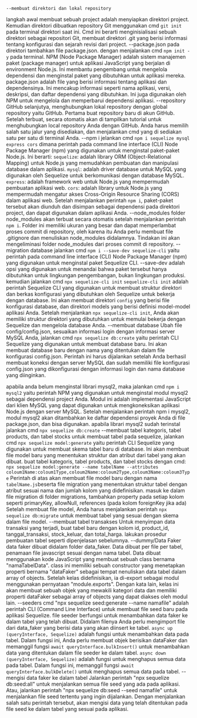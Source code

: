     --membuat direktori dan lokal repository
langkah awal membuat sebuah project adalah menyiapkan direktori project. Kemudian direktori dibuatkan repository Git menggunakan cmd `git init` pada terminal direktori saat ini. Cmd ini berarti menginisialisasi sebuah direktori sebagai repositori Git, membuat direktori .git yang berisi informasi tentang konfigurasi dan sejarah revisi dari project.
    --package.json
pada direktori tambahkan file package.json. dengan menjalankan cmd `npm init -y` pada terminal. 
NPM (Node Package Manager) adalah sistem manajemen paket (package manager) untuk aplikasi JavaScript yang berjalan di environment Node.js. Ini membantu pengembang untuk mengelola dependensi dan menginstal paket yang dibutuhkan untuk aplikasi mereka.
package.json adalah file yang berisi informasi tentang aplikasi dan dependensinya. Ini mencakup informasi seperti nama aplikasi, versi, deskripsi, dan daftar dependensi yang dibutuhkan. Ini juga digunakan oleh NPM untuk mengelola dan memperbarui dependensi aplikasi.
    --repository GitHub
selanjutya, menghubungkan lokal repository dengan global repository yaitu GitHub.
Pertama buat repository baru di akun GitHub. Setelah terbuat, secara otomatis akan di tampilkan tutorial untuk menghubungkan local repository Anda dengan GitHub.
Anda harus memilih salah satu jalur yang disediakan, dan menjalankan cmd yang di sediakan satu per satu di terminal Anda.
    --npm i
jelankan cmd `npm i sequelize mysql express cors` dimana perintah pada command line interface (CLI) Node Package Manager (npm) yang digunakan untuk menginstal paket-paket Node.js. Ini berarti:
`sequelize`: adalah library ORM (Object-Relational Mapping) untuk Node.js yang memudahkan pembuatan dan manipulasi database dalam aplikasi.
`mysql`: adalah driver database untuk MySQL yang digunakan oleh Sequelize untuk berkomunikasi dengan database MySQL.
`express`: adalah framework web untuk Node.js yang mempermudah pembuatan aplikasi web.
`cors`: adalah library untuk Node.js yang mempermudah mengatur akses Cross-Origin Resource Sharing (CORS) dalam aplikasi web.
Setelah menjalankan perintah `npm i`, paket-paket tersebut akan diunduh dan disimpan sebagai dependensi pada direktori project, dan dapat digunakan dalam aplikasi Anda.
    --node_modules
folder node_modules akan terbuat secara otomatis setelah menjalankan perintah `npm i`. Folder ini memiliki ukuran yang besar dan dapat memperlambat proses commit di repository, oleh karena itu Anda perlu membuat file .gitignore dan menuliskan node_modules didalamnya.
Tindakan ini akan mengeliminasi folder node_modules dari proses commit di repository.
    --migration database
jalankan cmd `npm i --save-dev sequelize-cli` yaitu perintah pada command line interface (CLI) Node Package Manager (npm) yang digunakan untuk menginstal paket Sequelize CLI. --save-dev adalah opsi yang digunakan untuk menandai bahwa paket tersebut hanya dibutuhkan untuk lingkungan pengembangan, bukan lingkungan produksi.
kemudian jalankan cmd `npx sequelize-cli init`
`sequelize-cli init` adalah perintah Sequelize CLI yang digunakan untuk membuat struktur direktori dan berkas konfigurasi yang dibutuhkan oleh Sequelize untuk bekerja dengan database. Ini akan membuat direktori `config` yang berisi file konfigurasi database, dan direktori models yang berisi definisi model-model aplikasi Anda.
Setelah menjalankan `npx sequelize-cli init`, Anda akan memiliki struktur direktori yang dibutuhkan untuk memulai bekerja dengan Sequelize dan mengelola database Anda.
    --membuat database
Ubah file config/config.json, sesuaikan informasi login dengan informasi server MySQL Anda,
jalankan cmd `npx sequelize db:create` yaitu perintah CLI Sequelize yang digunakan untuk membuat database baru. Ini akan membuat database baru dengan nama yang ditentukan dalam file konfigurasi config.json.
Perintah ini harus dijalankan setelah Anda berhasil membuat koneksi dengan server MySQL dan sudah memiliki file konfigurasi config.json yang dikonfigurasi dengan informasi login dan nama database yang diinginkan.

apabila anda belum menginstal librari mysql2, maka jalankan cmd `npm i mysql2` yaitu perintah NPM yang digunakan untuk menginstal modul mysql2 sebagai dependensi project Anda. Modul ini adalah implementasi JavaScript dari klien MySQL yang dapat digunakan untuk mengkoneksikan aplikasi Node.js dengan server MySQL.
Setelah menjalankan perintah npm i mysql2, modul mysql2 akan ditambahkan ke daftar dependensi proyek Anda di file package.json, dan bisa digunakan. 
apabila librari mysql2 sudah terinstal jalankan cmd `npx sequelize db:create`
    --membuat tabel kategoris, tabel products, dan tabel stocks
untuk membuat tabel pada sequelize, jalankan cmd `npx sequelize model:generate` yaitu perintah CLI Sequelize yang digunakan untuk membuat skema tabel baru di database. Ini akan membuat file model baru yang menentukan struktur dan atribut dari tabel yang akan dibuat.
buat tabel kategoris, tabel products, dan tabel stocks dengan cmd:
`npx sequelize model:generate --name tabelName --attributes coloum1Name:coloum1Type,coloum2Name:coloum2Type,coloum3Name:coloum3Type`
Perintah di atas akan membuat file model baru dengan nama `tabelName.js`beserta file migration yang menentukan struktur tabel dengan atribut sesuai nama dan jumlah kolom yang didefinisikan. 
masuk ke dalam file migration di folder migrations, tambahkan property pada setiap kolom seperti primaryKey, allowNull, references (pada kolom foreignKey jika ada)
Setelah membuat file model, Anda harus menjalankan perintah `npx sequelize db:migrate` untuk membuat tabel yang sesuai dengan skema dalam file model.
    --membuat tabel transakses
Untuk menyimpan data transaksi yang terjadi, buat tabel baru dengan kolom id, product_id, tanggal_transaksi, stock_keluar, dan total_harga.
lakukan prosedur pembuatan tabel seperti dipenjelasan sebelumnya.
    --dummy/Data Faker
data faker dibuat didalam folder data_faker. Data dibuat per file per tabel, penamaan file javascript sesuai dengan nama tabel. Data dibuat menggunakan kode JavaScript yang membuat sebuah class bernama "namaTabelData". class ini memiliki sebuah constructor yang menetapkan properti bernama "dataFaker" sebagai tempat nenuliskan data tabel dalam array of objects. Setelah kelas didefinisikan, ia di-export sebagai modul menggunakan pernyataan "module.exports".
Dengan kata lain, kelas ini akan membuat sebuah objek yang mewakili kategori data dan memiliki properti dataFaker sebagai array of objects yang dapat diakses oleh modul lain.
    --seeders
cmd "npx sequelize seed:generate --name namafile" adalah perintah CLI (Command Line Interface) untuk membuat file seed baru pada aplikasi Sequelize.
file seeder berfungsi untuk menambahkan data faker ke dalam tabel yang telah dibuat. Didalam filenya Anda perlu mengimport file dari data_faker yang berisi data yang akan diinsert ke tabel. 
`async up (queryInterface, Sequelize)` adalah fungsi untuk menambahkan data pada tabel. Dalam fungsi ini, Anda perlu membuat objek berisikan dataFaker dan memanggil fungsi `await queryInterface.bulkInsert()` untuk menambahkan data yang ditentukan dalam file seeder ke dalam tabel.
`async down (queryInterface, Sequelize)` adalah fungsi untuk menghapus semua data pada tabel. Dalam fungsi ini, memanggil fungsi `await queryInterface.bulkDelete()` untuk menghapus semua data pada tabel.
    --mengisi data faker ke dalam tabel
Jalankan perintah "npx sequelize db:seed:all" untuk menjalankan semua file seed yang ada pada aplikasi.
Atau, jalankan perintah "npx sequelize db:seed --seed namafile" untuk menjalankan file seed tertentu yang ingin dijalankan.
Dengan menjalankan salah satu perintah tersebut, akan mengisi data yang telah ditentukan pada file seed ke dalam tabel yang sesuai pada aplikasi.


